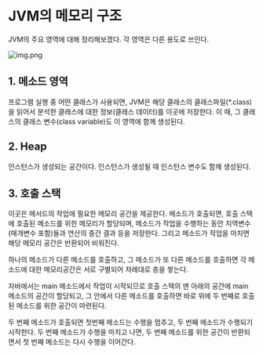 # JVM의 메모리 구조

JVM의 주요 영역에 대해 정리해보겠다. 각 영역은 다른 용도로 쓰인다.

![img.png](https://github.com/jewoodev/blog_img/blob/main/java/JVM%EC%9D%98_%EB%A9%94%EB%AA%A8%EB%A6%AC_%EA%B5%AC%EC%A1%B0/jvm_%EB%A9%94%EB%AA%A8%EB%A6%AC_%EA%B5%AC%EC%A1%B0.png?raw=true)

## 1. 메소드 영역

프로그램 실행 중 어떤 클래스가 사용되면, JVM은 해당 클래스의 클래스파일(*.class)을 읽어서 분석한 클래스에 대한 정보(클래스 데이터)를 이곳에 저장한다. 이 때, 그 클래스의 클래스 변수(class variable)도 이 영역에 함께 생성된다.

## 2. Heap

인스턴스가 생성되는 공간이다. 인스턴스가 생성될 때 인스턴스 변수도 함께 생성된다.

## 3. 호출 스택

이곳은 메서드의 작업에 필요한 메모리 공간을 제공한다. 메소드가 호출되면, 호출 스택에 호출된 메소드를 위한 메모리가 할당되며, 메소드가 작업을 수행하는 동안 지역변수(매개변수 포함)들과 연산의 중간 결과 등을 저장한다. 그리고 메소드가 작업을 마치면 해당 메모리 공간은 반환되어 비워진다.

하나의 메소드가 다른 메소드를 호출하고, 그 메소드가 또 다른 메소드를 호출하면 각 메소드에 대한 메모리공간은 서로 구별되어 차례대로 층을 쌓는다.

자바에서는 main 메소드에서 작업이 시작되므로 호출 스택의 맨 아래의 공간에 main 메소드의 공간이 할당되고, 그 안에서 다른 메소드를 호출하면 바로 위에 두 번째로 호출된 메소드를 위한 공간이 마련된다.

두 번째 메소드가 호출되면 첫번째 메소드는 수행을 멈추고, 두 번째 메소드가 수행되기 시작한다. 두 번째 메소드가 수행을 마치고 나면, 두 번째 메소드를 위한 공간이 반환되면서 첫 번째 메소드는 다시 수행을 이어간다.